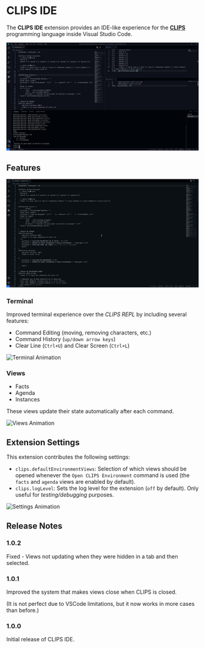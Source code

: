# CLIPS IDE

The **CLIPS IDE** extension provides an IDE-like experience for the [**CLIPS**](http://www.clipsrules.net/) programming language inside Visual Studio Code.

![Screenshot](media/vscode-clips-ide.png)

## Features

![Open Animation](media/clips-open-env.gif)

### Terminal

Improved terminal experience over the _CLIPS REPL_ by including several features:

- Command Editing (moving, removing characters, etc.)
- Command History (`up/down arrow keys`)
- Clear Line (`Ctrl+U`) and Clear Screen (`Ctrl+L`)

![Terminal Animation](media/clips-terminal.gif)

### Views

- Facts
- Agenda
- Instances

These views update their state automatically after each command.

![Views Animation](media/clips-views.gif)

## Extension Settings

This extension contributes the following settings:

- `clips.defaultEnvironmentViews`: Selection of which views should be opened whenever the `Open CLIPS Environment` command is used (the `facts` and `agenda` views are enabled by default).
- `clips.logLevel`: Sets the log level for the extension (`off` by default). Only useful for _testing/debugging_ purposes.

![Settings Animation](media/clips-settings.gif)

## Release Notes

### 1.0.2

Fixed - Views not updating when they were hidden in a tab and then selected.

### 1.0.1

Improved the system that makes views close when CLIPS is closed.

(It is not perfect due to VSCode limitations, but it now works in more cases than before.)

### 1.0.0

Initial release of CLIPS IDE.
